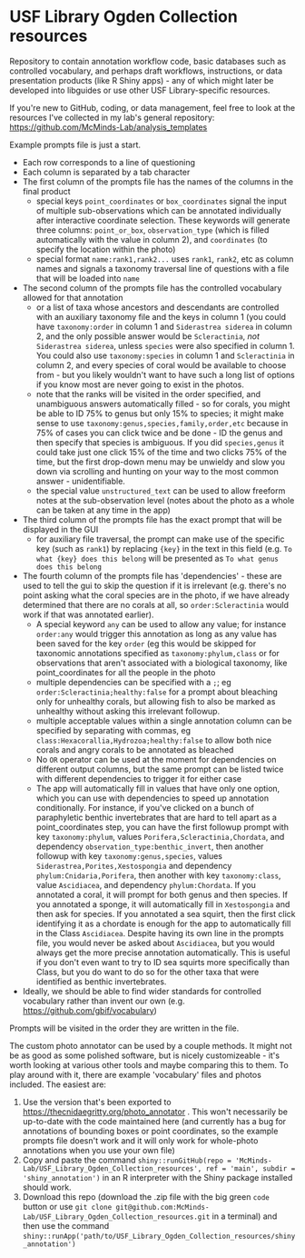 # USF Library Ogden Collection resources

Repository to contain annotation workflow code, basic databases such as controlled vocabulary, and perhaps draft workflows, instructions, or data presentation products (like R Shiny apps) - any of which might later be developed into libguides or use other USF Library-specific resources.

If you're new to GitHub, coding, or data management, feel free to look at the resources I've collected in my lab's general repository: https://github.com/McMinds-Lab/analysis_templates

Example prompts file is just a start. 
- Each row corresponds to a line of questioning
- Each column is separated by a tab character
- The first column of the prompts file has the names of the columns in the final product
  - special keys `point_coordinates` or `box_coordinates` signal the input of multiple sub-observations which can be annotated individually after interactive coordinate selection. These keywords will generate three columns: `point_or_box`, `observation_type` (which is filled automatically with the value in column 2), and `coordinates` (to specify the location within the photo)
  - special format `name:rank1,rank2...` uses `rank1`, `rank2`, etc as column names and signals a taxonomy traversal line of questions with a file that will be loaded into `name`
- The second column of the prompts file has the controlled vocabulary allowed for that annotation
  - or a list of taxa whose ancestors and descendants are controlled with an auxiliary taxonomy file and the keys in column 1 (you could have `taxonomy:order` in column 1 and `Siderastrea siderea` in column 2, and the only possible answer would be `Scleractinia`, *not* `Siderastrea siderea`, unless `species` were also specified in column 1. You could also use `taxonomy:species` in column 1 and `Scleractinia` in column 2, and every species of coral would be available to choose from - but you likely wouldn't want to have such a long list of options if you know most are never going to exist in the photos.
  - note that the ranks will be visited in the order specified, and unambiguous answers automatically filled - so for corals, you might be able to ID 75% to genus but only 15% to species; it might make sense to use `taxonomy:genus,species,family,order,etc` because in 75% of cases you can click twice and be done - ID the genus and then specify that species is ambiguous. If you did `species,genus` it could take just one click 15% of the time and two clicks 75% of the time, but the first drop-down menu may be unwieldy and slow you down via scrolling and hunting on your way to the most common answer - unidentifiable.
  - the special value `unstructured_text` can be used to allow freeform notes at the sub-observation level (notes about the photo as a whole can be taken at any time in the app)
- The third column of the prompts file has the exact prompt that will be displayed in the GUI
  - for auxiliary file traversal, the prompt can make use of the specific key (such as `rank1`) by replacing `{key}` in the text in this field (e.g. `To what {key} does this belong` will be presented as `To what genus does this belong`
- The fourth column of the prompts file has 'dependencies' - these are used to tell the gui to skip the question if it is irrelevant (e.g. there's no point asking what the coral species are in the photo, if we have already determined that there are no corals at all, so `order:Scleractinia` would work if that was annotated earlier).
  - A special keyword `any` can be used to allow any value; for instance `order:any` would trigger this annotation as long as any value has been saved for the key `order` (eg this would be skipped for taxonomic annotations specified as `taxonomy:phylum,class` or for observations that aren't associated with a biological taxonomy, like point_coordinates for all the people in the photo
  - multiple dependencies can be specified with a `;`; eg `order:Scleractinia;healthy:false` for a prompt about bleaching only for unhealthy corals, but allowing fish to also be marked as unhealthy without asking this irrelevant followup.
  - multiple acceptable values within a single annotation column can be specified by separating with commas, eg `class:Hexacorallia,Hydrozoa;healthy:false` to allow both nice corals and angry corals to be annotated as bleached
  - No `OR` operator can be used at the moment for dependencies on different output columns, but the same prompt can be listed twice with different dependencies to trigger it for either case
  - The app will automatically fill in values that have only one option, which you can use with dependencies to speed up annotation conditionally. For instance, if you've clicked on a bunch of paraphyletic benthic invertebrates that are hard to tell apart as a point_coordinates step, you can have the first followup prompt with key `taxonomy:phylum`, values `Porifera,Scleractinia,Chordata`, and dependency `observation_type:benthic_invert`, then another followup with key `taxonomy:genus,species`, values `Siderastrea,Porites,Xestospongia` and dependency `phylum:Cnidaria,Porifera`, then another with key `taxonomy:class`, value `Ascidiacea`, and dependency `phylum:Chordata`. If you annotated a coral, it will prompt for both genus and then species. If you annotated a sponge, it will automatically fill in `Xestospongia` and then ask for species. If you annotated a sea squirt, then the first click identifying it as a chordate is enough for the app to automatically fill in the Class `Ascidiacea`. Despite having its own line in the prompts file, you would never be asked about `Ascidiacea`, but you would always get the more precise annotation automatically. This is useful if you don't even want to try to ID sea squirts more specifically than Class, but you do want to do so for the other taxa that were identified as benthic invertebrates.
- Ideally, we should be able to find wider standards for controlled vocabulary rather than invent our own (e.g. https://github.com/gbif/vocabulary)

Prompts will be visited in the order they are written in the file.

The custom photo annotator can be used by a couple methods. It might not be as good as some polished software, but is nicely customizeable - it's worth looking at various other tools and maybe comparing this to them. To play around with it, there are example 'vocabulary' files and photos included. The easiest are:
1. Use the version that's been exported to https://thecnidaegritty.org/photo_annotator . This won't necessarily be up-to-date with the code maintained here (and currently has a bug for annotations of bounding boxes or point coordinates, so the example prompts file doesn't work and it will only work for whole-photo annotations when you use your own file)
2. Copy and paste the command `shiny::runGitHub(repo = 'McMinds-Lab/USF_Library_Ogden_Collection_resources', ref = 'main', subdir = 'shiny_annotation')` in an R interpreter with the Shiny package installed should work.
3. Download this repo (download the .zip file with the big green `code` button or use `git clone git@github.com:McMinds-Lab/USF_Library_Ogden_Collection_resources.git` in a terminal) and then use the command `shiny::runApp('path/to/USF_Library_Ogden_Collection_resources/shiny_annotation')`
